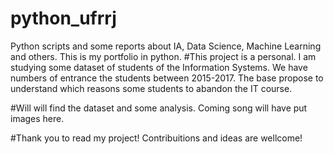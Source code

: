 # python_ufrrj
Python scripts and some reports about IA, Data Science, Machine Learning and others. This is my portfolio in python.
#This project is a personal. I am studying some dataset of students of the Information Systems. We have numbers of entrance the students between 2015-2017. The base propose to understand which reasons some students to abandon the IT course. 

#Will will find the dataset and some analysis. Coming song will have put images here. 

#Thank you to read my project! Contribuitions and ideas are wellcome! 
